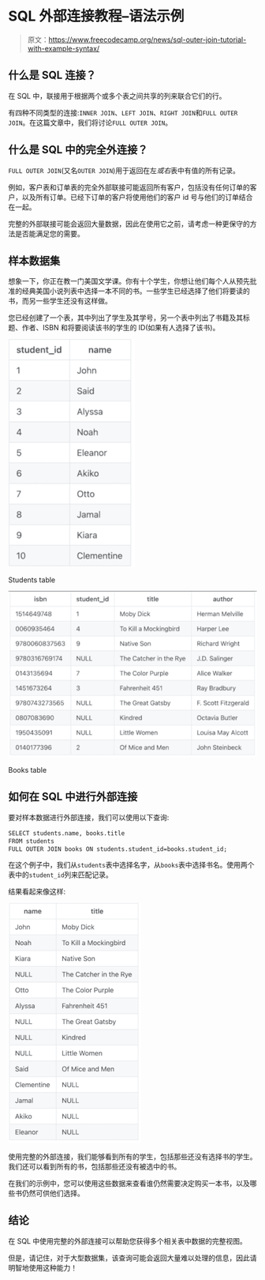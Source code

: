 # SQL 外部连接教程–语法示例

> 原文：<https://www.freecodecamp.org/news/sql-outer-join-tutorial-with-example-syntax/>

## 什么是 SQL 连接？

在 SQL 中，联接用于根据两个或多个表之间共享的列来联合它们的行。

有四种不同类型的连接:`INNER JOIN`、`LEFT JOIN`、`RIGHT JOIN`和`FULL OUTER JOIN`。在这篇文章中，我们将讨论`FULL OUTER JOIN`。

## 什么是 SQL 中的完全外连接？

`FULL OUTER JOIN`(又名`OUTER JOIN`)用于返回在左*或右*表中有值的所有记录。

例如，客户表和订单表的完全外部联接可能返回所有客户，包括没有任何订单的客户，以及所有订单。已经下订单的客户将使用他们的客户 id 号与他们的订单结合在一起。

完整的外部联接可能会返回大量数据，因此在使用它之前，请考虑一种更保守的方法是否能满足您的需要。

## 样本数据集

想象一下，你正在教一门美国文学课。你有十个学生，你想让他们每个人从预先批准的经典美国小说列表中选择一本不同的书。一些学生已经选择了他们将要读的书，而另一些学生还没有这样做。

您已经创建了一个表，其中列出了学生及其学号，另一个表中列出了书籍及其标题、作者、ISBN 和将要阅读该书的学生的 ID(如果有人选择了该书)。

![Table with names of students and ID numbers](img/01815b7bb65f94cac6981244ccba0d08.png)

Students table

![Table of books with isbn, id of student who will read it, title, and author](img/509db8be8e9faf5e8385a0acb6ebd114.png)

Books table

## 如何在 SQL 中进行外部连接

要对样本数据进行外部连接，我们可以使用以下查询:

```
SELECT students.name, books.title
FROM students
FULL OUTER JOIN books ON students.student_id=books.student_id;
```

在这个例子中，我们从`students`表中选择名字，从`books`表中选择书名。使用两个表中的`student_id`列来匹配记录。

结果看起来像这样:

![student names matched with books they are reading. ](img/d611048fb5a6467db8c2000214598a0f.png)

使用完整的外部连接，我们能够看到所有的学生，包括那些还没有选择书的学生。我们还可以看到所有的书，包括那些还没有被选中的书。

在我们的示例中，您可以使用这些数据来查看谁仍然需要决定购买一本书，以及哪些书仍然可供他们选择。

## 结论

在 SQL 中使用完整的外部连接可以帮助您获得多个相关表中数据的完整视图。

但是，请记住，对于大型数据集，该查询可能会返回大量难以处理的信息，因此请明智地使用这种能力！